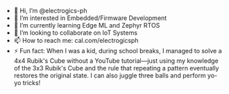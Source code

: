 - 👋 Hi, I’m @electrogics-ph
- 👀 I’m interested in Embedded/Firmware Development
- 🌱 I’m currently learning Edge ML and Zephyr RTOS
- 💞️ I’m looking to collaborate on IoT Systems
- 📫 How to reach me: cal.com/electrogicsph
- ⚡ Fun fact: When I was a kid, during school breaks, I managed to solve a 4x4 Rubik's Cube without a YouTube tutorial—just using my knowledge of the 3x3 Rubik's Cube and the rule that repeating a pattern eventually restores the original state. I can also juggle three balls and perform yo-yo tricks!

<!---
electrogics-ph/electrogics-ph is a ✨ special ✨ repository because its `README.md` (this file) appears on your GitHub profile.
You can click the Preview link to take a look at your changes.
--->

